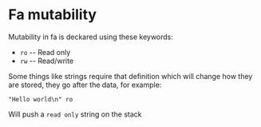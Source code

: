 # Fa mutability

Mutability in fa is deckared using these keywords:

-   `ro` -- Read only
-   `rw` -- Read/write

Some things like strings require that definition
which will change how they are stored, they go
after the data, for example:

```fa
"Hello world\n" ro
```

Will push a `read only` string on the stack
